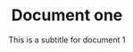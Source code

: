 ---
title: Document one
subtitle: This is a subtitle for document 1
order:
    - sumting
    - sumting
---